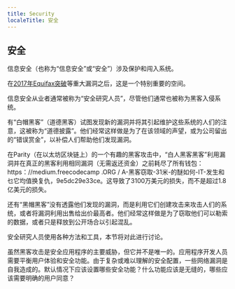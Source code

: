 ```yaml
---
title: Security
localeTitle: 安全
---
```

## 安全

信息安全（也称为“信息安全”或“安全”）涉及保护和闯入系统。

在[2017年Equifax突破](https://medium.freecodecamp.org/the-equifax-hack-and-how-to-protect-your-family-all-explained-in-5-minutes-a2b5187cb6c0)等重大漏洞之后，这是一个特别重要的空间。

信息安全从业者通常被称为“安全研究人员”，尽管他们通常也被称为黑客入侵系统。

有“白帽黑客”（道德黑客）试图发现新的漏洞并将其引起维护这些系统的人们的注意，这被称为“道德披露”。他们经常这样做是为了在该领域的声望，或为公司留出的“错误赏金”，以补偿人们帮助他们发现漏洞。

在Parity（在以太坊区块链上）的一个有趣的黑客攻击中，“白人黑客黑客”利用漏洞并在真正的黑客利用相同漏洞（无需返还资金）之前耗尽了所有钱包：https：//medium.freecodecamp .ORG / A-黑客窃取-31米-的醚如何-IT-发生和乜它均值换复仇，9e5dc29e33ce。这导致了3100万美元的损失，而不是超过1.8亿美元的损失。

还有“黑帽黑客”没有透露他们发现的漏洞，而是利用它们创建攻击来攻击人们的系统，或者将漏洞利用出售给出价最高者。他们经常这样做是为了窃取他们可以勒索的数据，或者只是释放到公开场合以引起混乱。

安全研究人员使用各种方法和工具，本节将对此进行讨论。

虽然黑客攻击是安全应用程序的主要威胁，但它并不是唯一的。应用程序开发人员需要平衡用户体验和安全功能。由于复杂或难以理解的安全配置，一些网络漏洞是自我造成的。默认情况下应该设置哪些安全功能？什么功能应该是无缝的，哪些应该需要明确的用户同意？